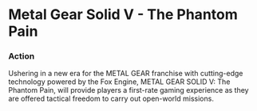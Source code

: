 # Metal Gear Solid V - The Phantom Pain

### Action

Ushering in a new era for the METAL GEAR franchise with cutting-edge technology powered by the Fox Engine, METAL GEAR SOLID V: The Phantom Pain, will provide players a first-rate gaming experience as they are offered tactical freedom to carry out open-world missions.